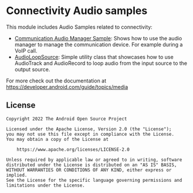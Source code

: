 # Connectivity Audio samples

This module includes Audio Samples related to connectivity:

- [Communication Audio Manager Sample](src/main/java/com/example/platform/connectivity/audio/AudioCommsSample.kt):
Shows how to use the audio manager to manage the communication device. For example during a VoIP call.
- [AudioLoopSource](src/main/java/com/example/platform/connectivity/audio/AudioLoopSource.kt):
Simple utility class that showcases how to use AudioTrack and AudioRecord to loop audio from the
input source to the output source.

For more check out the documentation at
https://developer.android.com/guide/topics/media

## License

```
Copyright 2022 The Android Open Source Project
 
Licensed under the Apache License, Version 2.0 (the "License");
you may not use this file except in compliance with the License.
You may obtain a copy of the License at

    https://www.apache.org/licenses/LICENSE-2.0

Unless required by applicable law or agreed to in writing, software
distributed under the License is distributed on an "AS IS" BASIS,
WITHOUT WARRANTIES OR CONDITIONS OF ANY KIND, either express or implied.
See the License for the specific language governing permissions and
limitations under the License.
```
